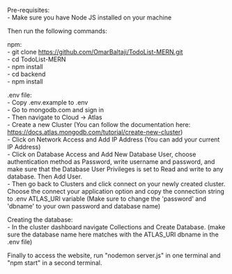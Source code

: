 Pre-requisites:<br/>
    - Make sure you have Node JS installed on your machine

Then run the following commands:

npm: <br/>
    - git clone https://github.com/OmarBaltaji/TodoList-MERN.git<br/>
    - cd TodoList-MERN<br/>
    - npm install<br/>
    - cd backend<br/>
    - npm install<br/>

.env file:<br/>
    - Copy .env.example to .env<br/>
    - Go to mongodb.com and sign in<br/>
    - Then navigate to Cloud -> Atlas<br/>
    - Create a new Cluster (You can follow the documentation here: https://docs.atlas.mongodb.com/tutorial/create-new-cluster)<br/>
    - Click on Network Access and Add IP Address (You can add your current IP Address)<br/>
    - Click on Database Access and Add New Database User, choose authentication method as Password, write username and password, and make sure that the Database User Privileges is set to Read and write to any database. Then Add User.<br/>
    - Then go back to Clusters and click connect on your newly created cluster. Choose the connect your application option and copy the connection string to .env ATLAS_URI variable (Make sure to change the 'password' and 'dbname' to your own password and database name)<br/>

Creating the database:<br/>
    - In the cluster dashboard navigate Collections and Create Database. (make sure the database name here matches with the ATLAS_URI dbname in the .env file)

Finally to access the website, run "nodemon server.js" in one terminal and "npm start" in a second terminal.
